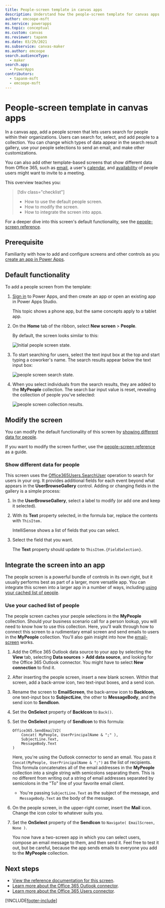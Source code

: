 ```yaml
---
title: People-screen template in canvas apps
description: Understand how the people-screen template for canvas apps works, modify the screen, and extend it as part of an app.
author: emcoope-msft
ms.service: powerapps
ms.topic: conceptual
ms.custom: canvas
ms.reviewer: tapanm
ms.date: 03/29/2021
ms.subservice: canvas-maker
ms.author: emcoope
search.audienceType: 
  - maker
search.app: 
  - PowerApps
contributors:
  - tapanm-msft
  - emcoope-msft
---
```


# People-screen template in canvas apps

In a canvas app, add a people screen that lets users search for people within their organizations. Users can search for, select, and add people to a collection. You can change which types of data appear in the search result gallery, use your people selections to send an email, and make other customizations.

You can also add other template-based screens that show different data from Office 365, such as [email](email-screen-overview.md), a user's [calendar](calendar-screen-overview.md), and [availability](meeting-screen-overview.md) of people users might want to invite to a meeting.

This overview teaches you:
> [!div class="checklist"]
> * How to use the default people screen.
> * How to modify the screen.
> * How to integrate the screen into apps.

For a deeper dive into this screen's default functionality, see the [people-screen reference](people-screen-reference.md).

## Prerequisite

Familiarity with how to add and configure screens and other controls as you [create an app in Power Apps](../data-platform-create-app-scratch.md).

## Default functionality

To add a people screen from the template:

1. [Sign in](https://make.powerapps.com?utm_source=padocs&utm_medium=linkinadoc&utm_campaign=referralsfromdoc) to Power Apps, and then create an app or open an existing app in Power Apps Studio.

    This topic shows a phone app, but the same concepts apply to a tablet app.

1. On the **Home** tab of the ribbon, select **New screen** > **People**.

    By default, the screen looks similar to this:

    ![Initial people screen state.](media/people-screen/people-screen-empty.png)

1. To start searching for users, select the text input box at the top and start typing a coworker's name. The search results appear below the text input box:

    ![people screen search state.](media/people-screen/people-browse-gall-full.png)

1. When you select individuals from the search results, they are added to the **MyPeople** collection. The search bar input value is reset, revealing the collection of people you've selected:

    ![people screen collection results.](media/people-screen/people-people-gall-full.png)

## Modify the screen

You can modify the default functionality of this screen by [showing different data for people](people-screen-overview.md#show-different-data-for-people).

If you want to modify the screen further, use the [people-screen reference](./people-screen-reference.md) as a guide.

### Show different data for people

This screen uses the [Office365Users.SearchUser](/connectors/office365users/#searchuser) operation to search for users in your org. It provides additional fields for each event beyond what appears in the **UserBrowseGallery** control. Adding or changing fields in the gallery is a simple process:

1. In the **UserBrowseGallery**, select a label to modify (or add one and keep it selected).

1. With its **Text** property selected, in the formula bar, replace the contents with `ThisItem.`

    IntelliSense shows a list of fields that you can select.

1. Select the field that you want.

    The **Text** property should update to `ThisItem.{FieldSelection}`.

## Integrate the screen into an app

The people screen is a powerful bundle of controls in its own right, but it usually performs best as part of a larger, more versatile app. You can integrate this screen into a larger app in a number of ways, including [using your cached list of people](people-screen-overview.md#use-your-cached-list-of-people).

### Use your cached list of people

The people screen caches your people selections in the **MyPeople** collection. Should your business scenario call for a person lookup, you will need to know how to use this collection. Here, you'll walk through how to connect this screen to a rudimentary email screen and send emails to users in the **MyPeople** collection. You'll also gain insight into how the [email-screen](./email-screen-overview.md) works.

1. Add the Office 365 Outlook data source to your app by selecting the **View** tab, selecting **Data sources** > **Add data source**, and looking for the Office 365 Outlook connector. You might have to select **New connection** to find it.
1. After inserting the people screen, insert a new blank screen. Within that screen, add a back-arrow icon, two text-input boxes, and a send icon.
1. Rename the screen to **EmailScreen**, the back-arrow icon to **BackIcon**, one text-input box to **SubjectLine**, the other to **MessageBody**, and the send icon to **SendIcon**.
1. Set the **OnSelect** property of **BackIcon** to `Back()`.
1. Set the **OnSelect** property of **SendIcon** to this formula:

    ```powerapps-dot
    Office365.SendEmailV2( 
        Concat( MyPeople, UserPrincipalName & ";" ), 
        SubjectLine.Text, 
        MessageBody.Text 
    )
    ```
    
    Here, you're using the Outlook connector to send an email. You pass it `Concat(MyPeople, UserPrincipalName & ";")` as the list of recipients. This formula concatenates all of the email addresses in the **MyPeople** collection into a single string with semicolons separating them. This is no different from writing out a string of email addresses separated by semicolons in the "To" line of your favorite email client.
    * You're passing `SubjectLine.Text` as the subject of the message, and `MessageBody.Text` as the body of the message.
1. On the people screen, in the upper-right corner, insert the **Mail** icon.
   Change the icon color to whatever suits you.
1. Set the **OnSelect** property of the **SendIcon** to `Navigate( EmailScreen, None )`.

    You now have a two-screen app in which you can select users, compose an email message to them, and then send it. Feel free to test it out, but be careful, because the app sends emails to everyone you add to the **MyPeople** collection.

## Next steps

* [View the reference documentation for this screen](./people-screen-reference.md).
* [Learn more about the Office 365 Outlook connector](../connections/connection-office365-outlook.md).
* [Learn more about the Office 365 Users connector](../connections/connection-office365-users.md).


[!INCLUDE[footer-include](../../../includes/footer-banner.md)]